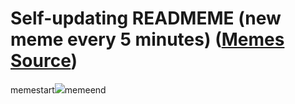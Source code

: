 # Self-updating READMEME (new meme every 5 minutes) ([Memes Source](https://bramses.notion.site/a49c1e962b7646879176ac3b327b6533?v=4d1eda54b170483cb03a40f257231764))

memestart![](https://www.notion.so/image/https%3A%2F%2Fs3-us-west-2.amazonaws.com%2Fsecure.notion-static.com%2Fd1372992-25cb-4acd-9aa3-404a92e567e9%2F404C7208-4B1B-4401-9375-7A81F9C0CF5F.png?table=block&id=42ef3d05-5b60-4ff8-a569-576f57499164&cache=v2)memeend
